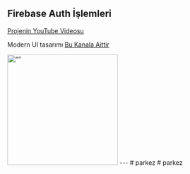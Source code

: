 ## Firebase Auth İşlemleri

[Projenin YouTube Videosu](https://youtu.be/9bQ5JmedYZw)

Modern UI tasarımı [Bu Kanala Aittir](https://www.youtube.com/playlist?list=PLz3ulyTHbIEcUKeDqTAMPDsNu3VERlwm9)

<img src="https://github.com/omergundgr/flutter_firebase_auth/assets/115001323/c3448a38-7db0-4afe-a288-939a56ca31dd" alt= “” width="250">
---
#   p a r k e z  
 #   p a r k e z  
 
